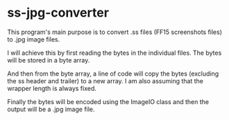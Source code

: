 # ss-jpg-converter

This program's main purpose is to convert .ss files (FF15 screenshots files) to .jpg image files. 

I will achieve this by first reading the bytes in the individual files. The bytes will be stored in a byte array. 

And then from the byte array, a line of code will copy the bytes (excluding the ss header and trailer) to a new array. I am also assuming that the wrapper length is always fixed. 

Finally the bytes will be encoded using the ImageIO class and then the output will be a .jpg image file. 

